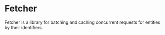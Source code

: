 # Fetcher

Fetcher is a library for batching and caching concurrent requests for entities
by their identifiers.
